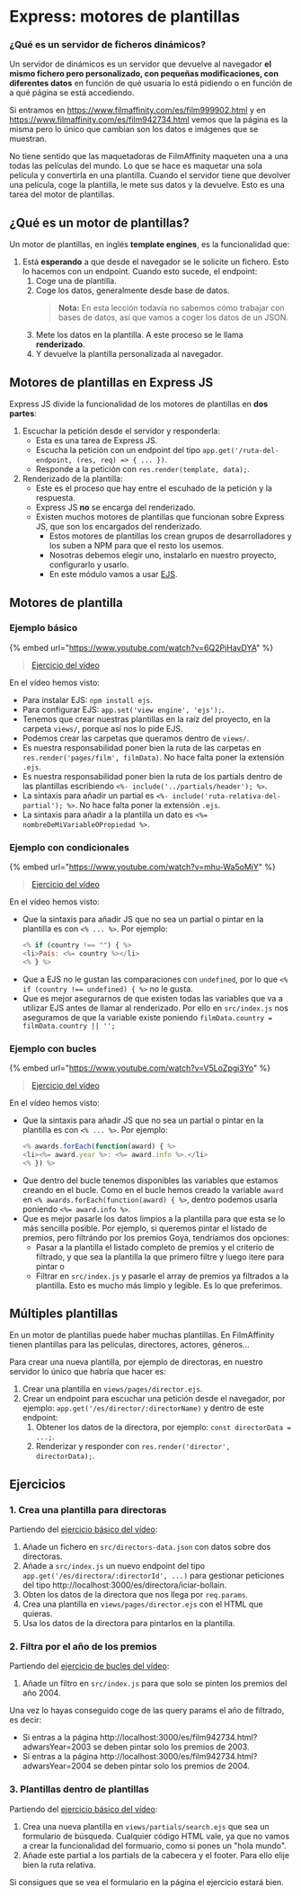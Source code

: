 # Express: motores de plantillas

### ¿Qué es un servidor de ficheros dinámicos?

Un servidor de dinámicos es un servidor que devuelve al navegador **el mismo fichero pero personalizado, con pequeñas modificaciones, con diferentes datos** en función de qué usuaria lo está pidiendo o en función de a qué página se está accediendo.

Si entramos en https://www.filmaffinity.com/es/film999902.html y en https://www.filmaffinity.com/es/film942734.html vemos que la página es la misma pero lo único que cambian son los datos e imágenes que se muestran.

No tiene sentido que las maquetadoras de FilmAffinity maqueten una a una todas las películas del mundo. Lo que se hace es maquetar una sola película y convertirla en una plantilla. Cuando el servidor tiene que devolver una película, coge la plantilla, le mete sus datos y la devuelve. Esto es una tarea del motor de plantillas.

## ¿Qué es un motor de plantillas?

Un motor de plantillas, en inglés **template engines**, es la funcionalidad que:

1. Está **esperando** a que desde el navegador se le solicite un fichero. Esto lo hacemos con un endpoint. Cuando esto sucede, el endpoint:
   1. Coge una de plantilla.
   1. Coge los datos, generalmente desde base de datos.
      > **Nota:** En esta lección todavía no sabemos cómo trabajar con bases de datos, así que vamos a coger los datos de un JSON.
   1. Mete los datos en la plantilla. A este proceso se le llama **renderizado**.
   1. Y devuelve la plantilla personalizada al navegador.

## Motores de plantillas en Express JS

Express JS divide la funcionalidad de los motores de plantillas en **dos partes**:

1. Escuchar la petición desde el servidor y responderla:
   - Esta es una tarea de Express JS.
   - Escucha la petición con un endpoint del tipo `app.get('/ruta-del-endpoint, (res, req) => { ... })`.
   - Responde a la petición con `res.render(template, data);`.
1. Renderizado de la plantilla:
   - Este es el proceso que hay entre el escuhado de la petición y la respuesta.
   - Express JS **no** se encarga del renderizado.
   - Existen muchos motores de plantillas que funcionan sobre Express JS, que son los encargados del renderizado.
      - Estos motores de plantillas los crean grupos de desarrolladores y los suben a NPM para que el resto los usemos.
      - Nosotras debemos elegir uno, instalarlo en nuestro proyecto, configurarlo y usarlo.
      - En este módulo vamos a usar [EJS](https://ejs.co/).

## Motores de plantilla

### Ejemplo básico

{% embed url="https://www.youtube.com/watch?v=6Q2PjHavDYA" %}

> [Ejercicio del vídeo](https://github.com/Adalab/ejercicios-de-los-materiales/tree/main/promo-l/4-3-express-template-engine/template-basic)

En el vídeo hemos visto:

- Para instalar EJS: `npm install ejs`.
- Para configurar EJS: `app.set('view engine', 'ejs');`.
- Tenemos que crear nuestras plantillas en la raíz del proyecto, en la carpeta `views/`, porque así nos lo pide EJS.
- Podemos crear las carpetas que queramos dentro de `views/`.
- Es nuestra responsabilidad poner bien la ruta de las carpetas en `res.render('pages/film', filmData)`. No hace falta poner la extensión `.ejs`.
- Es nuestra responsabilidad poner bien la ruta de los partials dentro de las plantillas escribiendo `<%- include('../partials/header'); %>`.
- La sintaxis para añadir un partial es `<%- include('ruta-relativa-del-partial'); %>`. No hace falta poner la extensión `.ejs`.
- La sintaxis para añadir a la plantilla un dato es `<%= nombreDeMiVariableOPropiedad %>`.

### Ejemplo con condicionales

{% embed url="https://www.youtube.com/watch?v=mhu-Wa5oMjY" %}

> [Ejercicio del vídeo](https://github.com/Adalab/ejercicios-de-los-materiales/tree/main/promo-l/4-3-express-template-engine/template-if)

En el vídeo hemos visto:

- Que la sintaxis para añadir JS que no sea un partial o pintar en la plantilla es con `<% ... %>`. Por ejemplo:
   ```js
   <% if (country !== "") { %>
   <li>País: <%= country %></li>
   <% } %>
   ```
- Que a EJS no le gustan las comparaciones con `undefined`, por lo que `<% if (country !== undefined) { %>` no le gusta.
- Que es mejor asegurarnos de que existen todas las variables que va a utilizar EJS antes de llamar al renderizado. Por ello en `src/index.js` nos aseguramos de que la variable existe poniendo `filmData.country = filmData.country || '';`

### Ejemplo con bucles

{% embed url="https://www.youtube.com/watch?v=V5LoZpgi3Yo" %}

> [Ejercicio del vídeo](https://github.com/Adalab/ejercicios-de-los-materiales/tree/main/promo-l/4-3-express-template-engine/template-for)

En el vídeo hemos visto:

- Que la sintaxis para añadir JS que no sea un partial o pintar en la plantilla es con `<% ... %>`. Por ejemplo:
   ```js
   <% awards.forEach(function(award) { %>
   <li><%= award.year %>: <%= award.info %>.</li>
   <% }) %>
   ```
- Que dentro del bucle tenemos disponibles las variables que estamos creando en el bucle. Como en el bucle hemos creado la variable `award` en `<% awards.forEach(function(award) { %>`, dentro podemos usarla poniendo `<%= award.info %>`.
- Que es mejor pasarle los datos limpios a la plantilla para que esta se lo más sencilla posible. Por ejemplo, si queremos pintar el listado de premios, pero filtrándo por los premios Goya, tendríamos dos opciones:
   - Pasar a la plantilla el listado completo de premios y el criterio de filtrado, y que sea la plantilla la que primero filtre y luego itere para pintar o
   - Filtrar en `src/index.js` y pasarle el array de premios ya filtrados a la plantilla. Esto es mucho más limpio y legible. Es lo que preferimos.

## Múltiples plantillas

En un motor de plantillas puede haber muchas plantillas. En FilmAffinity tienen plantillas para las películas, directores, actores, géneros...

Para crear una nueva plantilla, por ejemplo de directoras, en nuestro servidor lo único que habría que hacer es:

1. Crear una plantilla en `views/pages/director.ejs`.
1. Crear un endpoint para escuchar una petición desde el navegador, por ejemplo: `app.get('/es/director/:directorName)` y dentro de este endpoint:
   1. Obtener los datos de la directora, por ejemplo: `const directorData = ...;`.
   1. Renderizar y responder con `res.render('director', directorData);`.

## Ejercicios

### 1. Crea una plantilla para directoras

Partiendo del [ejercicio básico del vídeo](https://github.com/Adalab/ejercicios-de-los-materiales/tree/main/promo-l/4-3-express-template-engine/template-basic):

1. Añade un fichero en `src/directors-data.json` con datos sobre dos directoras.
1. Añade a `src/index.js` un nuevo endpoint del tipo `app.get('/es/directora/:directorId', ...)` para gestionar peticiones del tipo http://localhost:3000/es/directora/iciar-bollain.
1. Obten los datos de la directora que nos llega por `req.params`.
1. Crea una plantilla en `views/pages/director.ejs` con el HTML que quieras.
1. Usa los datos de la directora para pintarlos en la plantilla.

### 2. Filtra por el año de los premios

Partiendo del [ejercicio de bucles del vídeo](https://github.com/Adalab/ejercicios-de-los-materiales/tree/main/promo-l/4-3-express-template-engine/template-for):

1. Añade un filtro en `src/index.js` para que solo se pinten los premios del año 2004.

Una vez lo hayas conseguido coge de las query params el año de filtrado, es decir:

- Si entras a la página http://localhost:3000/es/film942734.html?adwarsYear=2003 se deben pintar solo los premios de 2003.
- Si entras a la página http://localhost:3000/es/film942734.html?adwarsYear=2004 se deben pintar solo los premios de 2004.

### 3. Plantillas dentro de plantillas

Partiendo del [ejercicio básico del vídeo](https://github.com/Adalab/ejercicios-de-los-materiales/tree/main/promo-l/4-3-express-template-engine/template-basic):

1. Crea una nueva plantilla en `views/partials/search.ejs` que sea un formulario de búsqueda. Cualquier código HTML vale, ya que no vamos a crear la funcionalidad del formuario, como si pones un "hola mundo".
1. Añade este partial a los partials de la cabecera y el footer. Para ello elije bien la ruta relativa.

Si consigues que se vea el formulario en la página el ejercicio estará bien.